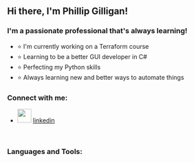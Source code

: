 ## Hi there, I'm Phillip Gilligan!

### I'm a passionate professional that's always learning!
- ⭐ I'm currently working on a Terraform course
- ⭐ Learning to be a better GUI developer in C#
- ⭐ Perfecting my Python skills
- ⭐ Always learning new and better ways to automate things

### Connect with me:
- <img height="32" width="32" src="https://cdn.jsdelivr.net/npm/simple-icons@v3/icons/[LinkedIn].svg" /> [linkedin]

<br />

### Languages and Tools:

<br />
<br />

[website]:
[youtube]:
[linkedin]: https://www.linkedin.com/in/phillip-gilligan/
